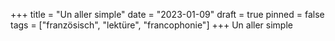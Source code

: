 +++
title = "Un aller simple"
date = "2023-01-09"
draft = true
pinned = false
tags = ["französisch", "lektüre", "francophonie"]
+++
Un aller simple